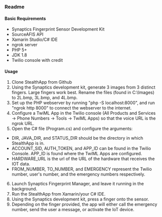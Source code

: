 ### Readme

#### Basic Requirements

* Synaptics Fingerprint Sensor Development Kit
* SourceAFIS API
* Xamarin Studio/C# IDE
* ngrok server
* PHP 5+
* JDK 1.8
* Twilio console with credit

#### Usage

1. Clone StealthApp from Github
2. Using the Synaptics development kit, generate 3 images from 3 distinct fingers. Large fingers work best. Rename the files (found in C:\Images) to 2L.bmp, 3L.bmp, and 4L.bmp.
3. Set up the PHP webserver by running "php -S localhost:8000", and run "ngrok http 8000" to connect the webserver to the internet.
4. Configure a TwiML App in the Twilio console (All Products and Services -> Phone Numbers -> Tools -> TwiML Apps) so that the voice URL is the ngrok URL.
5. Open the C# file (Program.cs) and configure the arguments:
  * DIR, JAVA_DIR, and STATUS_DIR should be the directory in which StealthApp is in.
  * ACCOUNT_SID, AUTH_TOKEN, and APP_ID can be found in the Twilio Console. APP_ID is found where the TwiML Apps are configured.
  * HARDWARE_URL is the url of the URL of the hardware that receives the IOT data.
  * FROM_NUMBER, TO_NUMBER, and EMERGENCY represent the Twilio number, user's number, and the emergency numbers respectively.
6. Launch Synaptics Fingerprint Manager, and leave it running in the background.
7. Run the StealthApp from Xamarin/your C# IDE.
8. Using the Synaptics development kit, press a finger onto the sensor.
9. Depending on the finger provided, the app will either call the emergency number, send the user a message, or activate the IoT device.
